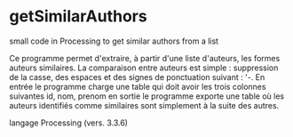 # getSimilarAuthors
small code in Processing to get similar authors from a list


Ce programme permet d'extraire, à partir d'une liste d'auteurs, les formes auteurs similaires. 
La comparaison entre auteurs est simple : suppression de la casse, des espaces et des signes de ponctuation suivant : '-.
En entrée le programme charge une table qui doit avoir les trois colonnes suivantes id, nom, prenom
en sortie le programme exporte une table où les auteurs identifiés comme similaires sont simplement à la suite des autres.

langage Processing (vers. 3.3.6)

